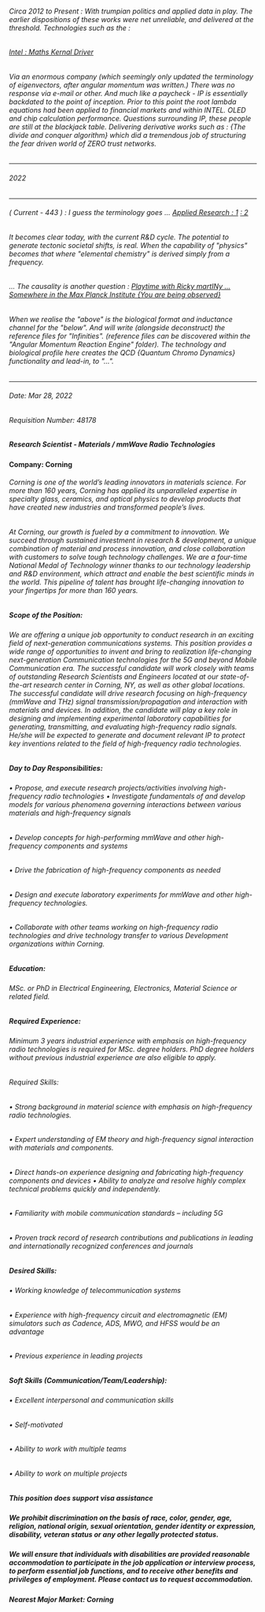###### Circa 2012 to Present : With trumpian politics and applied data in play. The earlier dispositions of these works were net unreliable, and delivered at the threshold. Technologies such as the : 

###### [Intel : Maths Kernal Driver](https://www.intel.com/content/www/us/en/develop/documentation/onemkl-developer-reference-fortran/top/lapack-routines/lapack-least-squares-and-eigenvalue-problem.html) 

###### Via an enormous company (which seemingly only updated the terminology of eigenvectors, after angular momentum was written.) There was no response via e-mail or other. And much like a paycheck - IP is essentially backdated to the point of inception. Prior to this point the root lambda equations had been applied to financial markets and within INTEL. OLED and chip calculation performance. Questions surrounding IP, these people are still at the blackjack table. Delivering derivative works  such as : {The divide and conquer algorithm} which did a tremendous job of structuring the fear driven world of ZERO trust networks. 
---
###### 2022
---

###### ( Current - 443 ) : I guess the terminology goes ... [Applied Research : 1](https://corningjobs.corning.com/job/Painted-Post-Research-Scientist-mmWave-Wireless-Systems-NY-14830/813340700/) [ : 2](https://corningjobs.corning.com/job/Painted-Post-Research-Scientist-mmWave-Radio-Technologies-NY-14830/764609700/) 

###### It becomes clear today, with the current R&D cycle. The potential to generate tectonic societal shifts, is real. When the capability of "physics" becomes that where "elemental chemistry" is derived simply from a frequency.

###### ... The causality is another question : [Playtime with Ricky martINy ... Somewhere in the Max Planck Institute {You are being observed}](https://www.youtube.com/watch?v=qxPdVolVi24) 

###### When we realise the "above" is the biological format and inductance channel for the "below". And will write (alongside deconstruct) the reference files for "Infinities". (reference files can be discovered within the "Angular Momentum Reaction Engine" folder). The technology and biological profile here creates the QCD {Quantum Chromo Dynamics} functionality and lead-in, to "...".

---

###### Date: Mar 28, 2022
###### Requisition Number: 48178
##### Research Scientist - Materials / mmWave Radio Technologies
#### Company: Corning
 

###### Corning is one of the world’s leading innovators in materials science. For more than 160 years, Corning has applied its unparalleled expertise in specialty glass, ceramics, and optical physics to develop products that have created new industries and transformed people’s lives.

###### At Corning, our growth is fueled by a commitment to innovation. We succeed through sustained investment in research & development, a unique combination of material and process innovation, and close collaboration with customers to solve tough technology challenges. We are a four-time National Medal of Technology winner thanks to our technology leadership and R&D environment, which attract and enable the best scientific minds in the world. This pipeline of talent has brought life-changing innovation to your fingertips for more than 160 years.

 

##### Scope of the Position:

###### We are offering a unique job opportunity to conduct research in an exciting field of next-generation communications systems. This position provides a wide range of opportunities to invent and bring to realization life-changing next-generation Communication technologies for the 5G and beyond Mobile Communication era. The successful candidate will work closely with teams of outstanding Research Scientists and Engineers located at our state-of-the-art research center in Corning, NY, as well as other global locations. The successful candidate will drive research focusing on high-frequency (mmWave and THz) signal transmission/propagation and interaction with materials and devices. In addition, the candidate will play a key role in designing and implementing experimental laboratory capabilities for generating, transmitting, and evaluating high-frequency radio signals. He/she will be expected to generate and document relevant IP to protect key inventions related to the field of high-frequency radio technologies.

 

##### Day to Day Responsibilities:

###### • Propose, and execute research projects/activities involving high-frequency radio technologies • Investigate fundamentals of and develop models for various phenomena governing interactions between various materials and high-frequency signals

###### • Develop concepts for high-performing mmWave and other high-frequency components and systems

###### • Drive the fabrication of high-frequency components as needed

###### • Design and execute laboratory experiments for mmWave and other high-frequency technologies.

###### • Collaborate with other teams working on high-frequency radio technologies and drive technology transfer to various Development organizations within Corning.


##### Education:

###### MSc. or PhD in Electrical Engineering, Electronics, Material Science or related field.

 

##### Required Experience:

###### Minimum 3 years industrial experience with emphasis on high-frequency radio technologies is required for MSc. degree holders. PhD degree holders without previous industrial experience are also eligible to apply.

 

###### Required Skills:

###### • Strong background in material science with emphasis on high-frequency radio technologies.

###### • Expert understanding of EM theory and high-frequency signal interaction with materials and components.

###### • Direct hands-on experience designing and fabricating high-frequency components and devices • Ability to analyze and resolve highly complex technical problems quickly and independently.

###### • Familiarity with mobile communication standards – including 5G

###### • Proven track record of research contributions and publications in leading and internationally recognized conferences and journals

 

##### Desired Skills:

###### • Working knowledge of telecommunication systems

###### • Experience with high-frequency circuit and electromagnetic (EM) simulators such as Cadence, ADS, MWO, and HFSS would be an advantage

###### • Previous experience in leading projects

 

##### Soft Skills (Communication/Team/Leadership):

###### • Excellent interpersonal and communication skills

###### • Self-motivated

###### • Ability to work with multiple teams

###### • Ability to work on multiple projects

 

##### This position does support visa assistance

##### We prohibit discrimination on the basis of race, color, gender, age, religion, national origin, sexual orientation, gender identity or expression, disability, veteran status or any other legally protected status.

##### We will ensure that individuals with disabilities are provided reasonable accommodation to participate in the job application or interview process, to perform essential job functions, and to receive other benefits and privileges of employment. Please contact us to request accommodation.

##### Nearest Major Market: Corning
